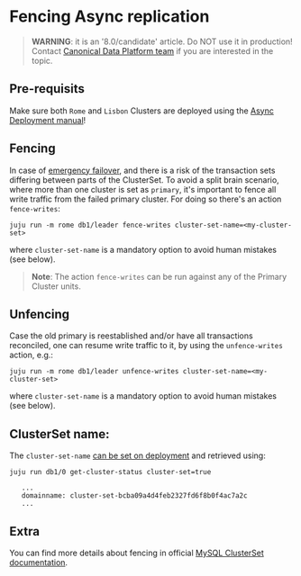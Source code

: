 # Fencing Async replication
> **WARNING**: it is an '8.0/candidate' article. Do NOT use it in production!<br/>Contact [Canonical Data Platform team](/t/11867) if you are interested in the topic.

## Pre-requisits
Make sure both `Rome` and `Lisbon` Clusters are deployed using the [Async Deployment manual](/t/14169)!

## Fencing

In case of [emergency failover](/t/14171), and there is a risk of the transaction sets differing between parts of the ClusterSet.  To avoid a split brain scenario, where more than one cluster is set as `primary`, it's important to fence all write traffic from the failed primary cluster. For doing so there's an action `fence-writes`:
```
juju run -m rome db1/leader fence-writes cluster-set-name=<my-cluster-set>
```
where `cluster-set-name` is a mandatory option to avoid human mistakes (see below).

> **Note**: The action `fence-writes` can be run against any of the Primary Cluster units.

## Unfencing

Case the old primary is reestablished and/or have all transactions reconciled, one can resume write traffic to it, by using the `unfence-writes` action, e.g.: 
```
juju run -m rome db1/leader unfence-writes cluster-set-name=<my-cluster-set>
```
where `cluster-set-name` is a mandatory option to avoid human mistakes (see below).

## ClusterSet name:
The `cluster-set-name` [can be set on deployment](https://charmhub.io/mysql/configure) and retrieved using:
```
juju run db1/0 get-cluster-status cluster-set=true

   ...
   domainname: cluster-set-bcba09a4d4feb2327fd6f8b0f4ac7a2c
   ...
```

## Extra
You can find more details about fencing in official [MySQL ClusterSet documentation](https://dev.mysql.com/doc/mysql-shell/8.0/en/innodb-cluster-fencing.html).